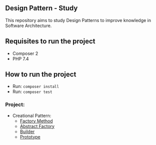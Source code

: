 ## Design Pattern - Study
This repository aims to study Design Patterns to improve knowledge in Software Architecture.

## Requisites to run the project
- Composer 2
- PHP 7.4

## How to run the project
- Run: `composer install`
- Run: `composer test`

### Project:

- Creational Pattern:
  - [Factory Method](src/Creational/FactoryMethod)
  - [Abstract Factory](src/Creational/AbstractFactory)
  - [Builder](src/Creational/Builder)
  - [Prototype](src/Creational/Prototype)
